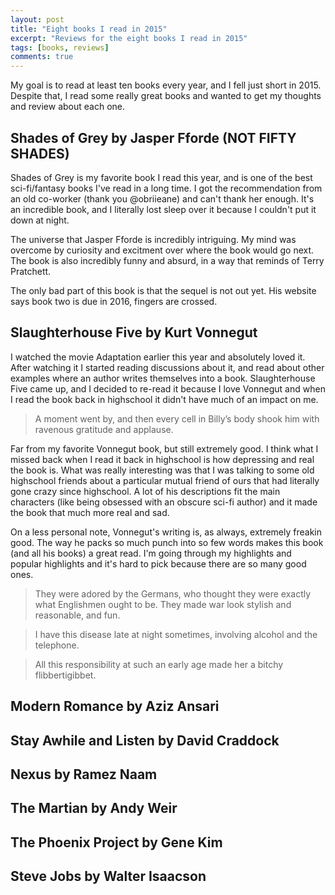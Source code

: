 ```yaml
---
layout: post
title: "Eight books I read in 2015"
excerpt: "Reviews for the eight books I read in 2015"
tags: [books, reviews]
comments: true
---
```


My goal is to read at least ten books every year, and I fell just short in 2015. Despite that, I read some really great books and wanted to get my thoughts and review about each one. 

## Shades of Grey by Jasper Fforde (NOT FIFTY SHADES)

Shades of Grey is my favorite book I read this year, and is one of the best sci-fi/fantasy books I've read in a long time. I got the recommendation from an old co-worker (thank you @obriieane) and can't thank her enough. It's an incredible book, and I literally lost sleep over it because I couldn't put it down at night. 

The universe that Jasper Fforde is incredibly intriguing. My mind was overcome by curiosity and excitment over where the book would go next. The book is also incredibly funny and absurd, in a way that reminds of Terry Pratchett.

The only bad part of this book is that the sequel is not out yet. His website says book two is due in 2016, fingers are crossed.

## Slaughterhouse Five by Kurt Vonnegut

I watched the movie Adaptation earlier this year and absolutely loved it. After watching it I started reading discussions about it, and read about other examples where an author writes themselves into a book. Slaughterhouse Five came up, and I decided to re-read it because I love Vonnegut and when I read the book back in highschool it didn't have much of an impact on me. 

> A moment went by, and then every cell in Billy’s body shook him with ravenous gratitude and applause.

Far from my favorite Vonnegut book, but still extremely good. I think what I missed back when I read it back in highschool is how depressing and real the book is. What was really interesting was that I was talking to some old highschool friends about a particular mutual friend of ours that had literally gone crazy since highschool. A lot of his descriptions fit the main characters (like being obsessed with an obscure sci-fi author) and it made the book that much more real and sad.

On a less personal note, Vonnegut's writing is, as always, extremely freakin good. The way he packs so much punch into so few words makes this book (and all his books) a great read. I'm going through my highlights and popular highlights and it's hard to pick because there are so many good ones. 

> They were adored by the Germans, who thought they were exactly what Englishmen ought to be. They made war look stylish and reasonable, and fun.

> I have this disease late at night sometimes, involving alcohol and the telephone.

> All this responsibility at such an early age made her a bitchy flibbertigibbet.

## Modern Romance by Aziz Ansari

## Stay Awhile and Listen by David Craddock

## Nexus by Ramez Naam

## The Martian by Andy Weir

## The Phoenix Project by Gene Kim

## Steve Jobs by Walter Isaacson